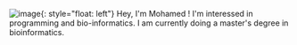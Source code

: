 ![image](https://media.tenor.com/dHk-LfzHrtwAAAAi/linux-computer.gif){: style="float: left"}
Hey, I'm Mohamed !
I'm interessed in programming and bio-informatics. 
I am currently doing a master's degree in bioinformatics.
